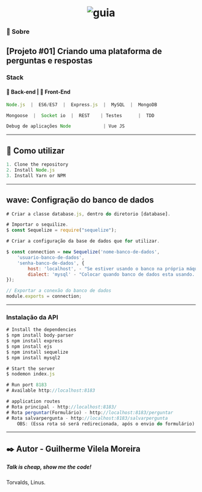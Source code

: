 <h1 align="center">
    <img src="https://i.ibb.co/Gp69wN5/guia.png" alt="guia" border="0">
</h1>

### :scroll: Sobre

 [Projeto #01] Criando uma plataforma de perguntas e respostas
---
### Stack
#### :japanese_ogre: Back-end | :nail_care: Front-End
```js
Node.js  |  ES6/ES7  |  Express.js  |  MySQL  |  MongoDB

Mongoose  |  Socket io  |  REST    | Testes      |  TDD

Debug de aplicações Node            | Vue JS
```
---
## :wave: Como utilizar
```js
1. Clone the repository
2. Install Node.js
3. Install Yarn or NPM
```
---
## wave: Configração do banco de dados
```js
# Criar a classe database.js, dentro do diretorio [database].

# Importar o sequilize.
$ const Sequelize = require("sequelize");

# Criar a configuração da base de dados que for utilizar.

$ const connection = new Sequelize('nome-banco-de-dados', 
    'usuario-banco-de-dados', 
    'senha-banco-de-dados', {
        host: 'localhost', - "Se estiver usando o banco na própria máquina"
        dialect: 'mysql' - "Colocar quando banco de dados esta usando. EX: SQL Server, mongodb..."
});

// Exportar a conexão do banco de dados
module.exports = connection;
```
---
### Instalação da API 
```js
# Install the dependencies
$ npm install body-parser
$ npm install express
$ npm install ejs
$ npm install sequelize
$ npm install mysql2

# Start the server
$ nodemon index.js

# Run port 8183
# Available http://localhost:8183

# application routes
# Rota principal - http://localhost:8183/
# Rota perguntar(Formulário) - http://localhost:8183/perguntar
# Rota salvarpergunta - http://localhost:8183/salvarpergunta 
    OBS: (Essa rota só será redirecionada, após o envio do formulário).
```
---
## :black_nib: Autor - Guilherme Vilela Moreira

##### Talk is cheap, show me the code!
Torvalds, Linus.
